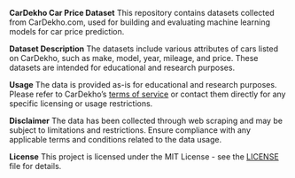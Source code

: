 **CarDekho Car Price Dataset**
This repository contains datasets collected from CarDekho.com, used for building and evaluating machine learning models for car price prediction.

**Dataset Description**
The datasets include various attributes of cars listed on CarDekho, such as make, model, year, mileage, and price. These datasets are intended for educational and research purposes.

**Usage**
The data is provided as-is for educational and research purposes. Please refer to CarDekho’s [terms of service](https://www.cardekho.com/terms-and-conditions.htm) or contact them directly for any specific licensing or usage restrictions.

**Disclaimer**
The data has been collected through web scraping and may be subject to limitations and restrictions. Ensure compliance with any applicable terms and conditions related to the data usage.

**License**
This project is licensed under the MIT License - see the [LICENSE](LICENSE) file for details.
